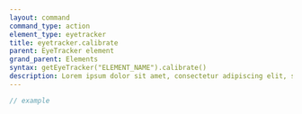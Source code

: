 ```yaml
---
layout: command
command_type: action
element_type: eyetracker
title: eyetracker.calibrate
parent: EyeTracker element
grand_parent: Elements
syntax: getEyeTracker("ELEMENT_NAME").calibrate()
description: Lorem ipsum dolor sit amet, consectetur adipiscing elit, sed do eiusmod tempor incididunt ut labore et dolore magna aliqua. Ut enim ad minim veniam, quis nostrud exercitation ullamco laboris nisi ut aliquip ex ea commodo consequat.
---
```


```javascript
// example
```